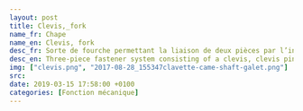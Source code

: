 ```yaml
---
layout: post
title: Clevis,_fork
name_fr: Chape
name_en: Clevis, fork
desc_fr: Sorte de fourche permettant la liaison de deux pièces par l’intermédiaire d’un axe d’articulation
desc_en: Three-piece fastener system consisting of a clevis, clevis pin, and tang. The clevis is a U-shaped piece that has holes at the end of the prongs to accept the clevis pin. The clevis pin is similar to a bolt, but is only partially threaded or unthreaded with a cross-hole for a split pin. The tang is a piece that fits in the space within the clevis and is held in place by the clevis pin.
img: ["clevis.png", "2017-08-28_155347clavette-came-shaft-galet.png"]
src: 
date: 2019-03-15 17:58:00 +0100
categories: [Fonction mécanique]
---
```

